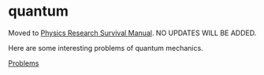 quantum
=======

Moved to [Physics Research Survival Manual](http://prsm.readthedocs.org/). NO UPDATES WILL BE ADDED.


Here are some interesting problems of quantum mechanics.

[Problems](https://github.com/emptymalei/quantum/issues?labels=Problems)
